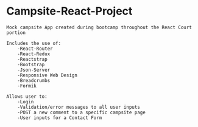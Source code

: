 # Campsite-React-Project
	
	Mock campsite App created during bootcamp throughout the React Court portion
	
	Includes the use of:
		-React-Router
		-React-Redux
		-Reactstrap
		-Bootstrap
		-Json-Server
		-Responsive Web Design
		-Breadcrumbs
		-Formik
		
	Allows user to:
		-Login
		-Validation/error messages to all user inputs
		-POST a new comment to a specific campsite page
		-User inputs for a Contact Form
